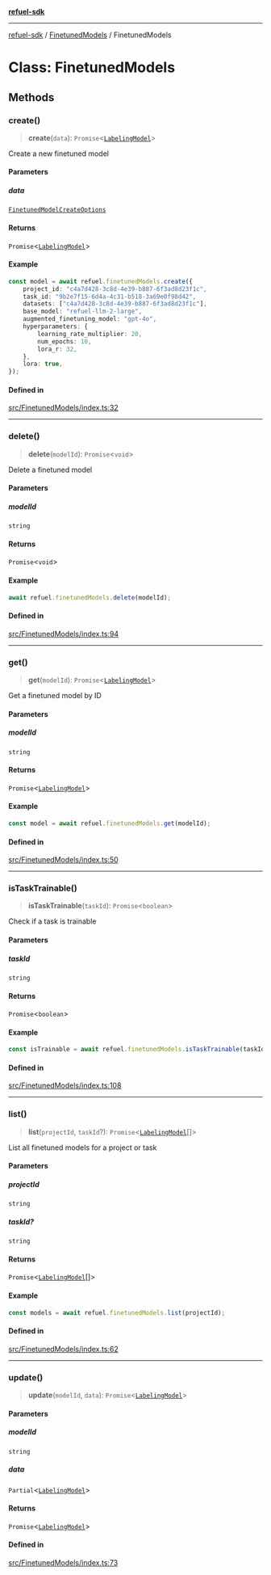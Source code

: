 [**refuel-sdk**](../../README.md)

***

[refuel-sdk](../../modules.md) / [FinetunedModels](../README.md) / FinetunedModels

# Class: FinetunedModels

## Methods

### create()

> **create**(`data`): `Promise`\<[`LabelingModel`](../../types/interfaces/LabelingModel.md)\>

Create a new finetuned model

#### Parameters

##### data

[`FinetunedModelCreateOptions`](../../types/type-aliases/FinetunedModelCreateOptions.md)

#### Returns

`Promise`\<[`LabelingModel`](../../types/interfaces/LabelingModel.md)\>

#### Example

```ts
const model = await refuel.finetunedModels.create({
    project_id: "c4a7d428-3c8d-4e39-b887-6f3ad8d23f1c",
    task_id: "9b2e7f15-6d4a-4c31-b518-3a69e0f98d42",
    datasets: ["c4a7d428-3c8d-4e39-b887-6f3ad8d23f1c"],
    base_model: "refuel-llm-2-large",
    augmented_finetuning_model: "gpt-4o",
    hyperparameters: {
        learning_rate_multiplier: 20,
        num_epochs: 10,
        lora_r: 32,
    },
    lora: true,
});
```

#### Defined in

[src/FinetunedModels/index.ts:32](https://github.com/refuel-ai/refuel-sdk/blob/1b12f0442d5e4e331bc7d9e4f1f5828e99232382/src/FinetunedModels/index.ts#L32)

***

### delete()

> **delete**(`modelId`): `Promise`\<`void`\>

Delete a finetuned model

#### Parameters

##### modelId

`string`

#### Returns

`Promise`\<`void`\>

#### Example

```ts
await refuel.finetunedModels.delete(modelId);
```

#### Defined in

[src/FinetunedModels/index.ts:94](https://github.com/refuel-ai/refuel-sdk/blob/1b12f0442d5e4e331bc7d9e4f1f5828e99232382/src/FinetunedModels/index.ts#L94)

***

### get()

> **get**(`modelId`): `Promise`\<[`LabelingModel`](../../types/interfaces/LabelingModel.md)\>

Get a finetuned model by ID

#### Parameters

##### modelId

`string`

#### Returns

`Promise`\<[`LabelingModel`](../../types/interfaces/LabelingModel.md)\>

#### Example

```ts
const model = await refuel.finetunedModels.get(modelId);
```

#### Defined in

[src/FinetunedModels/index.ts:50](https://github.com/refuel-ai/refuel-sdk/blob/1b12f0442d5e4e331bc7d9e4f1f5828e99232382/src/FinetunedModels/index.ts#L50)

***

### isTaskTrainable()

> **isTaskTrainable**(`taskId`): `Promise`\<`boolean`\>

Check if a task is trainable

#### Parameters

##### taskId

`string`

#### Returns

`Promise`\<`boolean`\>

#### Example

```ts
const isTrainable = await refuel.finetunedModels.isTaskTrainable(taskId);
```

#### Defined in

[src/FinetunedModels/index.ts:108](https://github.com/refuel-ai/refuel-sdk/blob/1b12f0442d5e4e331bc7d9e4f1f5828e99232382/src/FinetunedModels/index.ts#L108)

***

### list()

> **list**(`projectId`, `taskId`?): `Promise`\<[`LabelingModel`](../../types/interfaces/LabelingModel.md)[]\>

List all finetuned models for a project or task

#### Parameters

##### projectId

`string`

##### taskId?

`string`

#### Returns

`Promise`\<[`LabelingModel`](../../types/interfaces/LabelingModel.md)[]\>

#### Example

```ts
const models = await refuel.finetunedModels.list(projectId);
```

#### Defined in

[src/FinetunedModels/index.ts:62](https://github.com/refuel-ai/refuel-sdk/blob/1b12f0442d5e4e331bc7d9e4f1f5828e99232382/src/FinetunedModels/index.ts#L62)

***

### update()

> **update**(`modelId`, `data`): `Promise`\<[`LabelingModel`](../../types/interfaces/LabelingModel.md)\>

#### Parameters

##### modelId

`string`

##### data

`Partial`\<[`LabelingModel`](../../types/interfaces/LabelingModel.md)\>

#### Returns

`Promise`\<[`LabelingModel`](../../types/interfaces/LabelingModel.md)\>

#### Defined in

[src/FinetunedModels/index.ts:73](https://github.com/refuel-ai/refuel-sdk/blob/1b12f0442d5e4e331bc7d9e4f1f5828e99232382/src/FinetunedModels/index.ts#L73)
